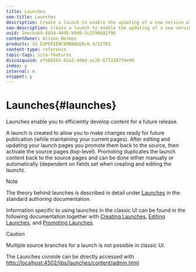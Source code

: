 ```yaml
---
title: Launches
seo-title: Launches
description: Create a launch to enable the updating of a new version of existing web pages for future activation. When you create a Launch, you specify a title and the source page.
seo-description: Create a launch to enable the updating of a new version of existing web pages for future activation. When you create a Launch, you specify a title and the source page.
uuid: 1eecbab4-6b54-4d4b-b9d8-3c2596682f96
contentOwner: Alison Heimoz
products: SG_EXPERIENCEMANAGER/6.4/SITES
content-type: reference
topic-tags: site-features
discoiquuid: efb66562-02a2-4dbd-ac2b-6733287f9e99
index: y
internal: n
snippet: y
---
```


# Launches{#launches}

Launches enable you to efficiently develop content for a future release.

A launch is created to allow you to make changes ready for future publication (while maintaining your current pages). After editing and updating your launch pages you promote them back to the source, then activate the source pages (top-level). Promoting duplicates the launch content back to the source pages and can be done either manually or automatically (dependent on fields set when creating and editing the launch).

>[!NOTE]
>
>The theory behind launches is described in detail under [Launches](../../../sites/authoring/using/launches.md) in the standard authoring documentation.
>
>Information specific to using launches in the classic UI can be found in the following documentation together with [Creating Launches](../../../sites/classic-ui-authoring/using/classic-launches-creating.md), [Editing Launches](../../../sites/classic-ui-authoring/using/classic-launches-editing.md), and [Promoting Launches](../../../sites/classic-ui-authoring/using/classic-launches-promoting.md).

>[!CAUTION]
>
>Multiple source branches for a launch is not possible in classic UI.

The Launches console can be directly accessed with [http://localhost:4502/libs/launches/content/admin.html](http://localhost:4502/libs/launches/content/admin.html)
